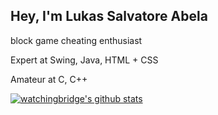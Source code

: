 
<h2>Hey, I'm Lukas Salvatore Abela</a></h2>

<p>block game cheating enthusiast
  
<p>Expert at Swing, Java, HTML + CSS
<p>Amateur at C, C++

<br />

[![watchingbridge's github stats](https://github-readme-stats.vercel.app/api?username=watchingbridge&show_icons=true&theme=dark)](https://github.com/watchingbridge)
<p align="left">
